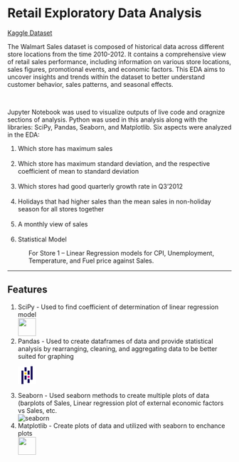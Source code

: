 # Retail Exploratory Data Analysis

<a href = "https://www.kaggle.com/datasets/rutuspatel/retail-analysis-with-walmart-sales-data/data">
 Kaggle Dataset
</a>

<br>
<p> The Walmart Sales dataset is composed of historical data across different store locations from the time 2010-2012. It contains a comprehensive view of retail sales performance, including information on various store locations, sales figures, promotional events, and economic factors. This EDA aims to uncover insights and trends within the dataset to better understand customer behavior, sales patterns, and seasonal effects.</p>
<br>
<p>Jupyter Notebook was used to visualize outputs of live code and oragnize sections of analysis. Python was used in this analysis along with the libraries: SciPy, Pandas, Seaborn, and Matplotlib. Six aspects were analyzed in the EDA:
<ol>
 <li>Which store has maximum sales</li>
  <br>
 <li>Which store has maximum standard deviation, and the respective coefficient of mean to standard deviation</li>
  <br>
 <li>Which stores had good quarterly growth rate in Q3’2012</li>
  <br>
 <li>Holidays that had higher sales than the mean sales in non-holiday season for all stores together</li>
  <br>
 <li>A monthly view of sales</li>
  <br>
 <li>Statistical Model</li>
 <ul>For Store 1 – Linear Regression models for CPI, Unemployment, Temperature, and Fuel price against Sales.</ul> </p>
</ol>
<hr>
<h2>Features</h2>
<ol>
 <li>SciPy - Used to find coefficient of determination of linear regression model</li>
 <a><img src = "https://upload.wikimedia.org/wikipedia/commons/b/b2/SCIPY_2.svg" width = 40 height = 40></a>
 <br>
 <li>Pandas - Used to create dataframes of data and provide statistical analysis by rearranging, cleaning, and aggregating data to be better suited for graphing</li>
 <p align="left"> <a href="https://pandas.pydata.org/" target="_blank" rel="noreferrer"> <img src="https://raw.githubusercontent.com/devicons/devicon/2ae2a900d2f041da66e950e4d48052658d850630/icons/pandas/pandas-original.svg" alt="pandas" width="40" height="40"/> </a> 
  <br>
 <li>Seaborn - Used seaborn methods to create multiple plots of data (barplots of Sales, Linear regression plot of external economic factors vs Sales, etc.</li>
  <a><img src="https://seaborn.pydata.org/_images/logo-mark-lightbg.svg" alt="seaborn" width="40" height="40"/> </a>
  <br>
 <li>Matplotlib - Create plots of data and utilized with seaborn to enchance plots</li>
  <a><img src ="https://upload.wikimedia.org/wikipedia/commons/0/01/Created_with_Matplotlib-logo.svg" width = 40 height = 40></a>
  <br>
</ol>
